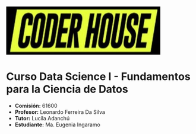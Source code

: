 ![Logo CODER Amarillo](https://github.com/eugeinga/CODER-DataScienceI/raw/main/Logo%20CODER%20Amarillo.jpg)

# Curso Data Science I - Fundamentos para la Ciencia de Datos
* **Comisión:** 61600
* **Profesor:** Leonardo Ferreira Da Silva
* **Tutor:** Lucila Adanchú
* **Estudiante:** Ma. Eugenia Ingaramo
